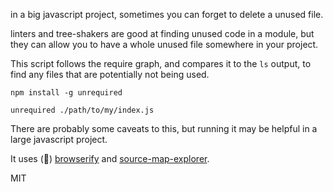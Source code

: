 in a big javascript project, sometimes you can forget to delete a unused file.

linters and tree-shakers are good at finding unused code in a module, but they can allow you to have a whole unused file somewhere in your project.

This script follows the require graph, and compares it to the `ls` output, to find any files that are potentially not being used.

`npm install -g unrequired`

`unrequired ./path/to/my/index.js`

There are probably some caveats to this, but running it may be helpful in a large javascript project.

It uses (💟) [browserify](http://browserify.org/) and [source-map-explorer](https://github.com/danvk/source-map-explorer).

MIT
